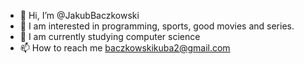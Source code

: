 - 👋 Hi, I’m @JakubBaczkowski 
- 👀 I am interested in programming, sports, good movies and series.
- 🌱 I am currently studying computer science
- 📫 How to reach me baczkowskikuba2@gmail.com

<!---
JBaczkowski/JBaczkowski is a ✨ special ✨ repository because its `README.md` (this file) appears on your GitHub profile.
You can click the Preview link to take a look at your changes.
--->
